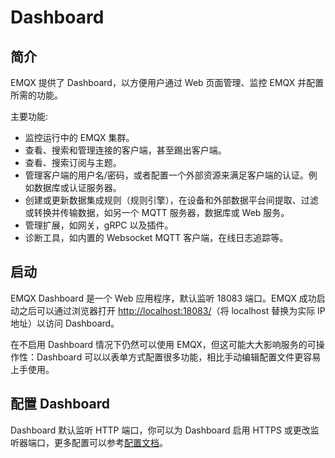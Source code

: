 # Dashboard

## 简介

EMQX 提供了 Dashboard，以方便用户通过 Web 页面管理、监控 EMQX 并配置所需的功能。

主要功能:

* 监控运行中的 EMQX 集群。
* 查看、搜索和管理连接的客户端，甚至踢出客户端。
* 查看、搜索订阅与主题。
* 管理客户端的用户名/密码，或者配置一个外部资源来满足客户端的认证。例如数据库或认证服务器。
* 创建或更新数据集成规则（规则引擎），在设备和外部数据平台间提取、过滤或转换并传输数据，如另一个 MQTT 服务器，数据库或 Web 服务。
* 管理扩展，如网关，gRPC 以及插件。
* 诊断工具，如内置的 Websocket MQTT 客户端，在线日志追踪等。

## 启动

EMQX Dashboard 是一个 Web 应用程序，默认监听 18083 端口。EMQX 成功启动之后可以通过浏览器打开 [http://localhost:18083/](http://localhost:18083/)（将 localhost 替换为实际 IP 地址）以访问 Dashboard。

在不启用 Dashboard 情况下仍然可以使用 EMQX，但这可能大大影响服务的可操作性：Dashboard 可以以表单方式配置很多功能，相比手动编辑配置文件更容易上手使用。

## 配置 Dashboard

Dashboard 默认监听 HTTP 端口，你可以为 Dashboard 启用 HTTPS 或更改监听器端口，更多配置可以参考[配置文档](../admin/cfg.md#dashboard)。

<!--TODO: maybe add some screenshots-->

